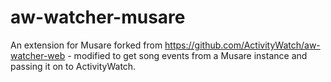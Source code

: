 # aw-watcher-musare

An extension for Musare forked from https://github.com/ActivityWatch/aw-watcher-web - modified to get song events from a Musare instance and passing it on to ActivityWatch.
